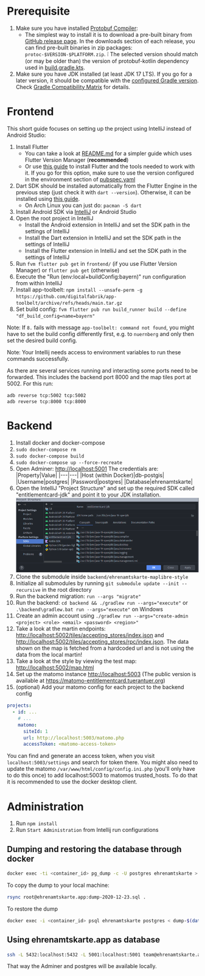 # Prerequisite

1. Make sure you have installed [Protobuf Compiler](https://github.com/protocolbuffers/protobuf):
   - The simplest way to install it is to download a pre-built binary from [GitHub release page](https://github.com/protocolbuffers/protobuf/releases). 
   In the downloads section of each release, you can find pre-built binaries in zip packages: `protoc-$VERSION-$PLATFORM.zip`.
   ❕ The selected version should match (or may be older than) the version of protobuf-kotlin dependency used in [build.gradle.kts](../backend/build.gradle.kts). 
2. Make sure you have JDK installed (at least JDK 17 LTS). 
If you go for a later version, it should be compatible with the [configured Gradle version](../frontend/android/gradle/wrapper/gradle-wrapper.properties).
Check [Gradle Compatibility Matrix](https://docs.gradle.org/current/userguide/compatibility.html#java) for details.

# Frontend

This short guide focuses on setting up the project using IntelliJ instead of Android Studio:
1. Install Flutter
   - You can take a look at [README.md](../frontend/README.md) for a simpler guide which uses Flutter Version Manager (**recommended**)
   - Or use [this guide](https://flutter.dev/docs/get-started/install) to install Flutter and the tools needed to work with it. If you go for this option, make sure to use the version configured in the environment section of [pubspec.yaml](../frontend/pubspec.yaml)
2. Dart SDK should be installed automatically from the Flutter Engine in the previous step (just check it with `dart --version`). Otherwise, it can be installed using [this guide](https://dart.dev/get-dart).
   - On Arch Linux you can just do: `pacman -S dart`
3. Install Android SDK via [IntelliJ](https://www.jetbrains.com/help/idea/create-your-first-android-application.html#754fd) or Android Studio
4. Open the root project in IntelliJ
   - Install the Android extension in IntelliJ and set the SDK path in the settings of IntelliJ
   - Install the Dart extension in IntelliJ and set the SDK path in the settings of IntelliJ
   - Install the Flutter extension in IntelliJ and set the SDK path in the settings of IntelliJ
5. Run `fvm flutter pub get` in `frontend/` (if you use Flutter Version Manager) or `flutter pub get` (otherwise)
6. Execute the "Run (env:local+buildConfig:bayern)" run configuration from within IntelliJ
7. Install app-toolbelt: `npm install --unsafe-perm -g https://github.com/digitalfabrik/app-toolbelt/archive/refs/heads/main.tar.gz`
8. Set build config: `fvm flutter pub run build_runner build --define "df_build_config=name=bayern"`

Note: If `8.` fails with message `app-toolbelt: command not found`, you might have to set the build config differently first,
e.g. to `nuernberg` and only then set the desired build config.

Note: Your Intellij needs access to environment variables to run these commands successfully.

As there are several services running and interacting some ports need to be forwarded.
This includes the backend port 8000 and the map tiles port at 5002.
For this run:
```
adb reverse tcp:5002 tcp:5002
adb reverse tcp:8000 tcp:8000
```

# Backend

1. Install docker and docker-compose
2. `sudo docker-compose rm`
3. `sudo docker-compose build`
4. `sudo docker-compose up --force-recreate`
5. Open Adminer: [http://localhost:5001](http://127.0.0.1:5001/?pgsql=db-postgis&username=postgres&db=ehrenamtskarte)
   The credentials are:
   |Property|Value|
   |---|---|
   |Host (within Docker)|db-postgis|
   |Username|postgres|
   |Password|postgres|
   |Database|ehrenamtskarte|
6. Open the IntelliJ "Project Structure" and set up the required SDK called "entitlementcard-jdk" and point it to your JDK installation.
   ![SDK/JDK setup](./img/intellij-sdk-setup.png)
7. Clone the submodule inside `backend/ehrenamtskarte-maplibre-style`
8. Initialize all submodules by running `git submodule update --init --recursive` in the root directory 
9. Run the backend migration: `run --args "migrate"`
10. Run the backend: `cd backend && ./gradlew run --args="execute"` or `.\backend\gradlew.bat run --args="execute"` on Windows 
11. Create an admin account using `./gradlew run --args="create-admin <project> <role> <email> <password> <region>"`
12. Take a look at the martin endpoints: [http://localhost:5002/tiles/accepting_stores/index.json](http://localhost:5002/tiles/accepting_stores/index.json) and [http://localhost:5002/tiles/accepting_stores/rpc/index.json](http://localhost:5002/tiles/accepting_stores/rpc/index.json). The data shown on the map is fetched from a hardcoded url and is not using the data from the local martin!
13. Take a look at the style by viewing the test map: [http://localhost:5002/map.html](http://localhost:5002)
14. Set up the matomo instance [http://localhost:5003](http://localhost:5003) (The public version is available at https://matomo-entitlementcard.tuerantuer.org)
15. (optional) Add your matomo config for each project to the backend config
```yaml
projects:
  - id: ...
    # ...
    matomo:
      siteId: 1
      url: http://localhost:5003/matomo.php
      accessToken: <matomo-access-token>
```
You can find and generate an access token, when you visit `localhost:5003/settings` and search for token there.
You might also need to update the matomo `/var/www/html/config/config.ini.php` (you'll only have to do this once) to add localhost:5003 to matomos trusted_hosts.
To do that it is recommended to use the docker desktop client.

# Administration

1. Run `npm install`
2. Run `Start Administration` from Intellij run configurations

## Dumping and restoring the database through docker

```bash
docker exec -ti <container_id> pg_dump -c -U postgres ehrenamtskarte > dump-$(date +%F).sql
```

To copy the dump to your local machine:

```bash
rsync root@ehrenamtskarte.app:dump-2020-12-23.sql .
```

To restore the dump
```bash
docker exec -i <container_id> psql ehrenamtskarte postgres < dump-$(date +%F).sql
```


## Using ehrenamtskarte.app as database

```bash
ssh -L 5432:localhost:5432 -L 5001:localhost:5001 team@ehrenamtskarte.app
```

That way the Adminer and postgres will be available locally.


